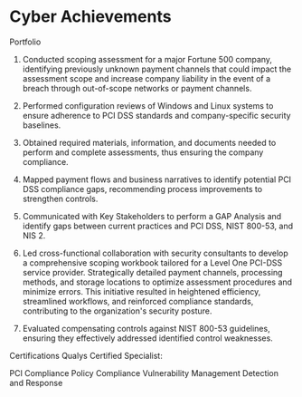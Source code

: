 <h1>Cyber Achievements</a> <a </a></h1>



Portfolio

1. Conducted scoping assessment for a major Fortune 500 company, identifying previously unknown payment channels that could impact the assessment scope and increase company liability in the event of a breach through out-of-scope networks or payment channels.

2. Performed configuration reviews of Windows and Linux systems to ensure adherence to PCI DSS standards and company-specific security baselines.

3. Obtained required materials, information, and documents needed to perform and complete assessments, thus ensuring the company compliance.

4. Mapped payment flows and business narratives to identify potential PCI DSS compliance gaps, recommending process improvements to strengthen controls.

5. Communicated with Key Stakeholders to perform a GAP Analysis and identify gaps between current practices and PCI DSS, NIST 800-53, and NIS 2.

6. Led cross-functional collaboration with security consultants to develop a comprehensive scoping workbook tailored for a Level One PCI-DSS service provider. Strategically detailed payment channels, processing methods, and storage locations to optimize assessment procedures and minimize errors. This initiative resulted in heightened efficiency, streamlined workflows, and reinforced compliance standards, contributing to the organization's security posture.

7. Evaluated compensating controls against NIST 800-53 guidelines, ensuring they effectively addressed identified control weaknesses.

Certifications
Qualys Certified Specialist:

PCI Compliance 
Policy Compliance
Vulnerability Management Detection and Response   

